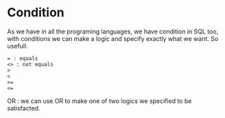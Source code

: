 # Condition

As we have in all the programing languages, we have condition in SQL too, with conditions we can make a logic and specify exactly what we want.
So usefull.

```
= : equals
<> : not equals
>
<
>=
<=
```

OR : we can use OR to make one of two logics we specified to be satisfacted.
